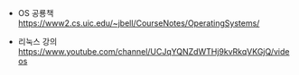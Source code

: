 * OS 공룡책 </br>
https://www2.cs.uic.edu/~jbell/CourseNotes/OperatingSystems/</br>

* 리눅스 강의</br>
https://www.youtube.com/channel/UCJqYQNZdWTHj9kvRkqVKGjQ/videos</br>

